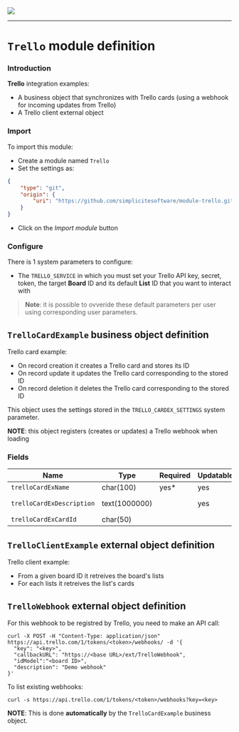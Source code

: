 <!--
 ___ _            _ _    _ _    __
/ __(_)_ __  _ __| (_)__(_) |_ /_/
\__ \ | '  \| '_ \ | / _| |  _/ -_)
|___/_|_|_|_| .__/_|_\__|_|\__\___|
            |_| 
-->
![](https://docs.simplicite.io//logos/logo250.png)
* * *

`Trello` module definition
==========================

### Introduction

**Trello** integration examples:

- A business object that synchronizes with Trello cards (using a webhook for incoming updates from Trello)
- A Trello client external object

### Import

To import this module:

- Create a module named `Trello`
- Set the settings as:

```json
{
	"type": "git",
	"origin": {
		"uri": "https://github.com/simplicitesoftware/module-trello.git"
	}
}
```

- Click on the _Import module_ button

### Configure

There is 1 system parameters to configure:

- The `TRELLO_SERVICE` in which you must set your Trello API key, secret, token, the target **Board** ID and its default **List** ID that you want to interact with

> **Note**: it is possible to ovveride these default parameters per user using corresponding user parameters.

`TrelloCardExample` business object definition
----------------------------------------------

Trello card example:

- On record creation it creates a Trello card and stores its ID
- On record update it updates the Trello card corresponding to the stored ID
- On record deletion it deletes the Trello card corresponding to the stored ID

This object uses the settings stored in the `TRELLO_CARDEX_SETTINGS` system parameter.

**NOTE**: this object registers (creates or updates) a Trello webhook when loading

### Fields

| Name                                                         | Type                                     | Required | Updatable | Personal | Description                                                                      | 
| ------------------------------------------------------------ | ---------------------------------------- | -------- | --------- | -------- | -------------------------------------------------------------------------------- |
| `trelloCardExName`                                           | char(100)                                | yes*     | yes       |          | Card name                                                                        |
| `trelloCardExDescription`                                    | text(1000000)                            |          | yes       |          | Card description                                                                 |
| `trelloCardExCardId`                                         | char(50)                                 |          |           |          | Card ID                                                                          |

`TrelloClientExample` external object definition
------------------------------------------------

Trello client example:

- From a given board ID it retreives the board's lists
- For each lists it retreives the list's cards


`TrelloWebhook` external object definition
------------------------------------------

For this webhook to be registred by Trello, you need to make an API call:

```
curl -X POST -H "Content-Type: application/json" https://api.trello.com/1/tokens/<token>/webhooks/ -d '{
  "key": "<key>",
  "callbackURL": "https://<base URL>/ext/TrelloWebhook",
  "idModel":"<board ID>",
  "description": "Demo webhook"
}'
```

To list existing webhooks:

```curl
curl -s https://api.trello.com/1/tokens/<token>/webhooks?key=<key>
```

**NOTE**: This is done **automatically** by the `TrelloCardExample` business object.



